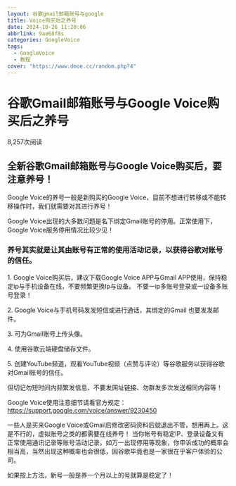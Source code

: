 ```yaml
---
layout: 谷歌gmail邮箱账号与google
title: Voice购买后之养号
date: 2024-10-26 11:20:06
abbrlink: 9ae68f8s
categories: GoogleVoice
tags:
  - GoogleVoice
  - 教程
cover: "https://www.dmoe.cc/random.php?4"
---
```

<div class="p-block"> <div><h1 id="post-title" class="mb-0 puock-text t-xxl">谷歌Gmail邮箱账号与Google Voice购买后之养号</h1></div> <div class="options p-flex-sbc mt20"> <div> <div class="option puock-bg ta3 t-sm mr-1"><i class="fa-regular fa-eye mr-1"></i> <span id="post-views">8,257</span><span>次阅读</span> </div> </div> <div> <div class="option puock-bg ta3 t-sm mr-1 d-none d-lg-inline-block post-main-size"> <i class="fa fa-up-right-and-down-left-from-center"></i></div> </div> </div> <div class="mt20 entry-content-box"> <div class="entry-content content-main puock-text "> <h2 id="post-title">全新谷歌Gmail邮箱账号与Google Voice购买后，要注意养号！</h2><p>Google Voice的养号一般是新购买的Google Voice，目前不想进行转移或不能转移操作时，我们就需要对其进行养号！</p><p>Google Voice出现的大多数问题是名下绑定Gmail账号的停用。正常使用下，Google Voice服务停用情况比较少见！</p><h3 id="pk-menu-0">养号其实就是让其由账号有正常的使用活动记录，以获得谷歌对账号的信任。</h3><p>1. Google Voice购买后，建议下载Google Voice APP与Gmail APP使用，保持稳定ip与手机设备在线，不要频繁更换Ip与设备。 不要一ip多账号登录或一设备多账号登录！</p><p>2. Google Voice与手机号码发发短信或进行通话，其绑定的Gmail 也要发发邮件。</p><p>3. 可为Gmail账号上传头像。</p><p>4. 使用谷歌云端硬盘储存文件。</p><p>5. 创建YouTube频道，观看YouTube视频（点赞与评论）等谷歌服务以获得谷歌对Gmail账号的信任。</p><p>但切记勿短时间内频繁发信息、不要发网址链接、勿群发多次发送相同内容等！</p><p>Google Voice使用注意细节请看官方规定：<a href="https://support.google.com/voice/answer/9230450" target="_blank" rel="nofollow">https://support.google.com/voice/answer/9230450 </a></p><p>一些人是买来Google Voice或Gmail后修改密码资料后就退出不管，想用再上。这是不行的，虚拟账号之类的都需要在线养号！ 当你帐号有稳定IP、登录设备又有正常使用通讯记录等账号活动记录，如万一出现停用等现象，你申诉成功的概率会相当高，当然出现这种概率也会很低，因谷歌毕竟也是一家很在乎客户体验的公司。</p><p>如果按上方法，新号一般是养一个月以上的号就算是稳定了！</p> </div></div> </div>